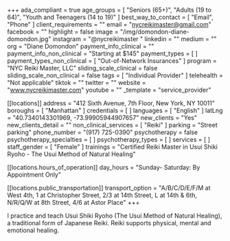+++
ada_compliant = true
age_groups = [
  "Seniors (65+)",
  "Adults (19 to 64)",
  "Youth and Teenagers (14 to 19)"
]
best_way_to_contact = [ "Email", "Phone" ]
client_requirements = ""
email = "nycreikimaster@gmail.com"
facebook = ""
highlight = false
image = "/img/domondon-diane-domondon.jpg"
instagram = "@nycreikimaster "
linkedin = ""
medium = ""
org = "Diane Domondon"
payment_info_clinical = ""
payment_info_non_clinical = "Starting at $145"
payment_types = [ ]
payment_types_non_clinical = [ "Out-of-Network Insurances" ]
program = "NYC Reiki Master, LLC"
sliding_scale_clinical = false
sliding_scale_non_clinical = false
tags = [ "Individual Provider" ]
telehealth = "Not applicable"
tiktok = ""
twitter = ""
website = "www.nycreikimaster.com"
youtube = ""
_template = "service_provider"

[[locations]]
address = "412 Sixth Avenue, 7th Floor, New York, NY 10011"
boroughs = [ "Manhattan" ]
credentials = [ ]
languages = [ "English" ]
latLng = "40.7340143301969, -73.99905944907657"
new_clients = "Yes"
new_clients_detail = ""
non_clinical_services = [ "Reiki" ]
parking = "Street parking"
phone_number = "(917) 725-0390"
psychotherapy = false
psychotherapy_specialties = [ ]
psychotherapy_types = [ ]
services = [ ]
staff_gender = [ "Female" ]
trainings = "Certified Reiki Master in Usui Shiki Ryoho - The Usui Method of Natural Healing"

  [[locations.hours_of_operation]]
  day_hours = "Sunday- Saturday: By Appointment Only"

  [[locations.public_transportation]]
  transport_option = "A/B/C/D/E/F/M at West 4th, 1 at Christopher Street, 2/3 at 14th Street, L at 14th & 6th, N/R/Q/W at 8th Street, 4/6 at Astor Place"
+++

I practice and teach Usui Shiki Ryoho (The Usui Method of Natural Healing), a traditional form of Japanese Reiki. Reiki supports physical, mental and emotional healing.
